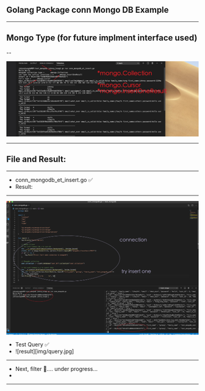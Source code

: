 ## Golang Package conn Mongo DB Example
---

## Mongo Type (for future implment interface used)
--

![image](img/mongo_type.jpg)


---

## File and Result:
---

- conn_mongodb_et_insert.go  ✅
- Result: 

---
![result](img/Test_InsertOne_Ok.jpg) 

- Test Query ✅
- ![result][img/query.jpg]

---

- Next, filter 🦜.... under progress... 
- 





---